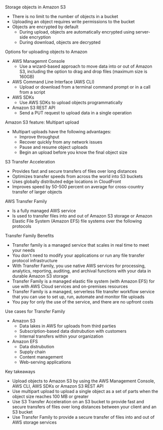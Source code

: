 Storage objects in Amazon S3
- There is no limit to the number of objects in a bucket 
- Uploading an object requires write permissions to the bucket 
- Objects are encrypted by default 
	- During upload, objects are automatically encrypted using server-side encryption 
	- During download, objects are decrypted 

Options for uploading objects to Amazon 
- AWS Managemnt Console 
	- Use a wizard-based approach to move data into or out of Amazon S3, including the option to drag and drop files (maximum size is 160GB)
- AWS Command Line Interface (AWS CLI)
	- Upload or download from a terminal command prompt or in a call from a script 
- AWS SDKs 
	- Use AWS SDKs to upload objects programmatically 
- Amazon S3 REST API 
	- Send a PUT request to upload data in a single operation 

Amazon S3 feature: Multipart upload 
- Multipart uploads have the following advantages:
	- Improve throughput
	- Recover quickly from any network issues 
	- Pause and resume object uploads 
	- Begin an upload before you know the final object size 

S3 Transfer Acceleration 
- Provides fast and secure transfers of files over long distances 
- Optimizes transfer speeds from across the world into S3 buckets 
- Uses globally distributed edge locations in CloudFront 
- Improves speed by 50-500 percent on average for cross-country transfer of larger objects 

AWS Transfer Family
- Is a fully managed AWS service 
- Is used to transfer files into and out of Amazon S3 storage or Amazon Elastic File System (Amazon EFS) file systems over the following protocols 

Transfer Family Benefits 
- Transfer family is a managed service that scales in real time to meet your needs
- You don't need to modify your applications or run any file transfer protocol infrastructure 
- With Transfer Family, you use native AWS services for processing, analytics, reporting, auditing, and archival functions with your data in durable Amazon S3 storage 
- Transfer Family is a managed elastic file system (with Amazon EFS) for use with AWS Cloud services and on-premises resources 
- Transfer Family is a managed, serverless file transfer workflow service that you can use to set up, run, automate and monitor file uploads 
- You pay for only the use of the service, and there are no upfront costs 

Use cases for Transfer Family 
- Amazon S3
	- Data lakes in AWS for uploads from third parties 
	- Subscription-based data distrubution with customers 
	- Internal transfers within your organization 
- Amazon EFS 
	- Data distrubution 
	- Supply chain 
	- Content management 
	- Web-serving applications 

Key takeaways 
- Upload objects to Amazon S3 by using the AWS Management Console, AWS CLI, AWS SDKs or Amazon S3 REST API 
- Use multipart upload to upload a single object as a set of parts when the object size reaches 100 MB or greater 
- Use S3 Transfer Acceleration on an S3 bucket to provide fast and secure transfers of files over long distances between your client and an S3 bucket 
- Use Transfer Family to provide a secure transfer of files into and out of AWS storage services 